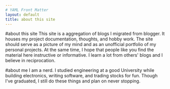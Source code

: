 ```yaml
---
# YAML Front Matter
layout: default
title: about this site
---
```


#about this site
This site is a aggregation of blogs I migrated from blogger. It houses my project documentation, thoughts, and hobby work. The site should serve as a picture of my mind and as an unofficial portfolio of my personal projects. At the same time, I hope that people like you find the material here instructive or informative. I learn a lot from others' blogs and I believe in reciprocation.

#about me
I am a nerd. I studied engineering at a good University while building electronics, writing software, and trading stocks for fun. Though I've graduated, I still do these things and plan on never stopping.
